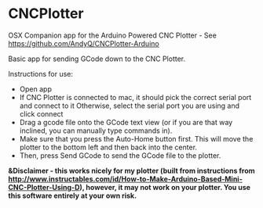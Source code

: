 # CNCPlotter

OSX Companion app for the Arduino Powered CNC Plotter - See https://github.com/AndyQ/CNCPlotter-Arduino

Basic app for sending GCode down to the CNC Plotter.

Instructions for use:
 - Open app
 - If CNC Plotter is connected to mac, it should pick the correct serial port and connect to it
   Otherwise, select the serial port you are using and click connect
 - Drag a gcode file onto the GCode text view (or if you are that way inclined, you can manually type commands in).
 - Make sure that you press the Auto-Home button first.  This will move the plotter to the bottom left and then back into the center.
 - Then, press Send GCode to send the GCode file to the plotter.
 
**&Disclaimer - this works nicely for my plotter (built from instructions from http://www.instructables.com/id/How-to-Make-Arduino-Based-Mini-CNC-Plotter-Using-D), however, it may not work on your plotter. You use this software entirely at your own risk.**
